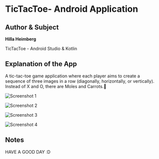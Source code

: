 # TicTacToe- Android Application

## Author & Subject

**Hilla Heimberg**  

TicTacToe - Android Studio & Kotlin 

## Explanation of the App

A tic-tac-toe game application where each player aims to create a sequence of three images in a row (diagonally, horizontally, or vertically). Instead of X and O, there are Moles and Carrots.📱

![Screenshot 1](/Screenshot_20221114_232555.png)

![Screenshot 2](/Screenshot_20221114_232702.png)

![Screenshot 3](/Screenshot_20221114_232741.png)

![Screenshot 4](/Screenshot_20221114_232934.png)

## Notes

HAVE A GOOD DAY :D
